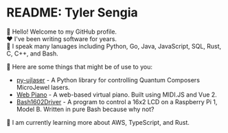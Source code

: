 # README: Tyler Sengia
:wave: Hello! Welcome to my GitHub profile.  
:heart: I've been writing software for years.  
:pencil: I speak many lanuages including Python, Go, Java, JavaScript, SQL, Rust, C, C++, and Bash.

:running: Here are some things that might be of use to you:
- [py-ujlaser](https://github.com/Student-Space-Programs-Laboratory/py-ujlaser) - A Python library for controlling Quantum Composers MicroJewel lasers.
- [Web Piano](https://piano-app.tsengia.net/) - A web-based virtual piano. Built using MIDI.JS and Vue 2.
- [Bash1602Driver](https://github.com/tsengia/Bash1602Driver) - A program to control a 16x2 LCD on a Raspberry Pi 1, Model B. Written in pure Bash because why not?

:book: I am currently learning more about AWS, TypeScript, and Rust.
